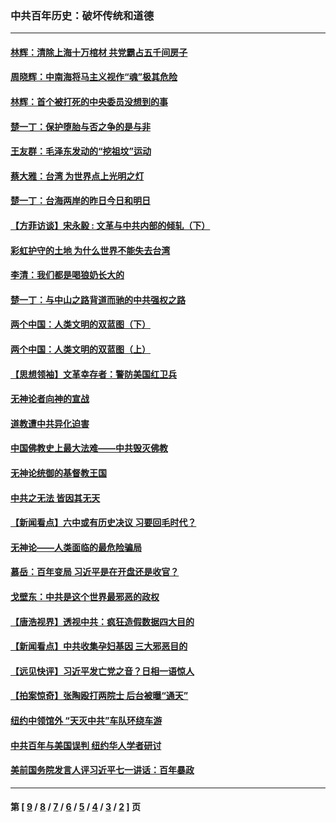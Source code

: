 ### 中共百年历史：破坏传统和道德
---
#### [林辉：清除上海十万棺材 共党霸占五千间房子](../../pages/nf1176114/n14033735.md?08160430) 
#### [周晓辉：中南海将马主义视作“魂”极其危险](../../pages/nf1176114/n14026892.md?08160430) 
#### [林辉：首个被打死的中央委员没想到的事](../../pages/nf1176114/n13987400.md?08160430) 
#### [楚一丁：保护堕胎与否之争的是与非](../../pages/nf1176114/n13815642.md?08160430) 
#### [王友群：毛泽东发动的“挖祖坟”运动](../../pages/nf1176114/n13723639.md?08160430) 
#### [蔡大雅：台湾 为世界点上光明之灯](../../pages/nf1176114/n13531530.md?08160430) 
#### [楚一丁：台海两岸的昨日今日和明日](../../pages/nf1176114/n13531468.md?08160430) 
#### [【方菲访谈】宋永毅 : 文革与中共内部的倾轧（下）](../../pages/nf1176114/n13486836.md?08160430) 
#### [彩虹护守的土地 为什么世界不能失去台湾](../../pages/nf1176114/n13476849.md?08160430) 
#### [李清：我们都是喝狼奶长大的](../../pages/nf1176114/n13471478.md?08160430) 
#### [楚一丁：与中山之路背道而驰的中共强权之路](../../pages/nf1176114/n13437270.md?08160430) 
#### [两个中国：人类文明的双蓝图（下）](../../pages/nf1176114/n13423132.md?08160430) 
#### [两个中国：人类文明的双蓝图（上）](../../pages/nf1176114/n13422687.md?08160430) 
#### [【思想领袖】文革幸存者：警防美国红卫兵](../../pages/nf1176114/n13339289.md?08160430) 
#### [无神论者向神的宣战](../../pages/nf1176114/n13281535.md?08160430) 
#### [道教遭中共异化迫害](../../pages/nf1176114/n13281463.md?08160430) 
#### [中国佛教史上最大法难——中共毁灭佛教](../../pages/nf1176114/n13281397.md?08160430) 
#### [无神论统御的基督教王国](../../pages/nf1176114/n13281280.md?08160430) 
#### [中共之无法 皆因其无天](../../pages/nf1176114/n13281088.md?08160430) 
#### [【新闻看点】六中或有历史决议 习要回毛时代？](../../pages/nf1176114/n13222895.md?08160430) 
#### [无神论——人类面临的最危险骗局](../../pages/nf1176114/n13196137.md?08160430) 
#### [慕岳：百年变局 习近平是在开盘还是收官？](../../pages/nf1176114/n13206516.md?08160430) 
#### [戈壁东：中共是这个世界最邪恶的政权](../../pages/nf1176114/n13085641.md?08160430) 
#### [【唐浩视界】透视中共：疯狂造假数据四大目的](../../pages/nf1176114/n13080590.md?08160430) 
#### [【新闻看点】中共收集孕妇基因 三大邪恶目的](../../pages/nf1176114/n13077182.md?08160430) 
#### [【远见快评】习近平发亡党之音？日相一语惊人](../../pages/nf1176114/n13074809.md?08160430) 
#### [【拍案惊奇】张陶殴打两院士 后台被曝“通天”](../../pages/nf1176114/n13070496.md?08160430) 
#### [纽约中领馆外 “天灭中共”车队环绕车游](../../pages/nf1176114/n13070693.md?08160430) 
#### [中共百年与美国误判 纽约华人学者研讨](../../pages/nf1176114/n13067969.md?08160430) 
#### [美前国务院发言人评习近平七一讲话：百年暴政](../../pages/nf1176114/n13066986.md?08160430) 

---
#### 第 [ [9](./9.md?08160430) / [8](./8.md?08160430) / [7](./7.md?08160430) / [6](./6.md?08160430) / [5](./5.md?08160430) / [4](./4.md?08160430) / [3](./3.md?08160430) / [2](./2.md?08160430) ] 页
